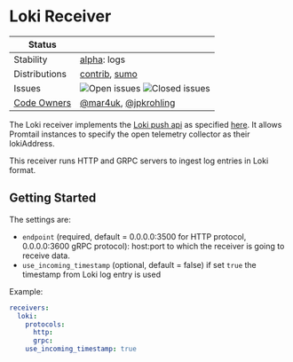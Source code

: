 # Loki Receiver

<!-- status autogenerated section -->
| Status        |           |
| ------------- |-----------|
| Stability     | [alpha]: logs   |
| Distributions | [contrib], [sumo] |
| Issues        | ![Open issues](https://img.shields.io/github/issues-search/open-telemetry/opentelemetry-collector-contrib?query=is%3Aissue%20is%3Aopen%20label%3Areceiver%2Floki%20&label=open&color=orange&logo=opentelemetry) ![Closed issues](https://img.shields.io/github/issues-search/open-telemetry/opentelemetry-collector-contrib?query=is%3Aissue%20is%3Aclosed%20label%3Areceiver%2Floki%20&label=closed&color=blue&logo=opentelemetry) |
| [Code Owners](https://github.com/open-telemetry/opentelemetry-collector-contrib/blob/main/CONTRIBUTING.md#becoming-a-code-owner)    | [@mar4uk](https://www.github.com/mar4uk), [@jpkrohling](https://www.github.com/jpkrohling) |

[alpha]: https://github.com/open-telemetry/opentelemetry-collector#alpha
[contrib]: https://github.com/open-telemetry/opentelemetry-collector-releases/tree/main/distributions/otelcol-contrib
[sumo]: https://github.com/SumoLogic/sumologic-otel-collector
<!-- end autogenerated section -->

The Loki receiver implements the [Loki push api](https://grafana.com/docs/loki/latest/clients/promtail/#loki-push-api) as specified [here](https://grafana.com/docs/loki/latest/api/#push-log-entries-to-loki). 
It allows Promtail instances to specify the open telemetry collector as their lokiAddress.

This receiver runs HTTP and GRPC servers to ingest log entries in Loki format.

## Getting Started

The settings are:

- `endpoint` (required, default = 0.0.0.0:3500 for HTTP protocol, 0.0.0.0:3600 gRPC protocol): host:port to which the receiver is going to receive data.
- `use_incoming_timestamp` (optional, default = false) if set `true` the timestamp from Loki log entry is used

Example:
```yaml
receivers:
  loki:
    protocols:
      http:
      grpc:
    use_incoming_timestamp: true
```
